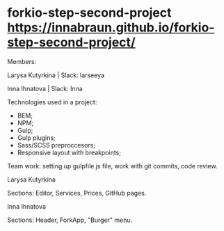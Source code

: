 # forkio-step-second-project https://innabraun.github.io/forkio-step-second-project/
Members:

Larysa Kutyrkina | Slack: larseeya

Inna Ihnatova | Slack: Inna

Technologies used in a project:

- BEM;
- NPM;
- Gulp;
- Gulp plugins;
- Sass/SCSS preproccesors;
- Responsive layout with breakpoints;

Team work: setting up gulpfile.js file, work with git commits, code review.

Larysa Kutyrkina 

Sections: Editor, Services, Prices, GitHub pages.

Inna Ihnatova

Sections: Header, ForkApp, "Burger" menu.
